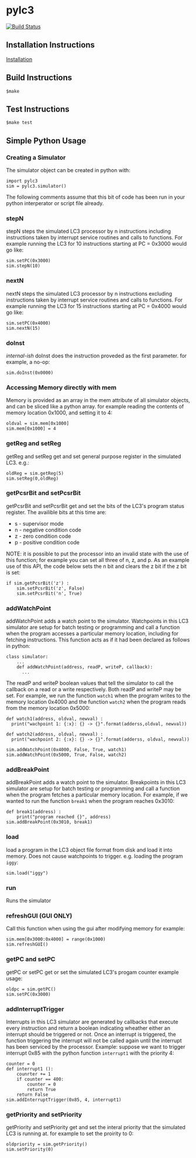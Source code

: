 # pylc3
[![Build Status](https://travis-ci.org/theotherjimmy/pylc3.png)](https://travis-ci.org/theotherjimmy/pylc3)

## Installation Instructions
[Installation](http://minionhut.com/blog/post/installing-the-lc3-simulator)

## Build Instructions
```
$make
```
## Test Instructions
```
$make test
```

## Simple Python Usage

### Creating a Simulator
The simulator object can be created in python with:
```
import pylc3
sim = pylc3.simulator()
```
The following comments assume that this bit of code
has been run in your python interperator or script
file already.

### stepN
stepN steps the simulated LC3 processor by n instructions
including instructions taken by interrupt service
routines and calls to functions. For example running
the LC3 for 10 instructions starting at PC = 0x3000
would go like:

```
sim.setPC(0x3000)
sim.stepN(10)
```

### nextN
nextN steps the simulated LC3 processor by n instructions
excluding instructions taken by interrupt service
routines and calls to functions. For example running
the LC3 for 15 instructions starting at PC = 0x4000
would go like:

```
sim.setPC(0x4000)
sim.nextN(15)
```

### doInst

*internal-ish*
doInst does the instruction proveded as the first parameter.
for example, a no-op:
```
sim.doInst(0x0000)
```

### Accessing Memory directly with mem

Memory is provided as an array in the mem attribute of all
simulator objects, and can be sliced like a python array.
for example reading the contents of memory location 0x1000,
and setting it to 4:

```
oldval = sim.mem[0x1000]
sim.mem[0x1000] = 4
```

### getReg and setReg

getReg and setReg get and set general purpose register in
the simulated LC3. e.g.:

```
oldReg = sim.getReg(5)
sim.setReg(0,oldReg)
```

### getPcsrBit and setPcsrBit

getPcsrBit and setPcsrBit get and set the bits of the LC3's
program status register. The availible bits at this time are:

* s - supervisor mode
* n - negative condition code
* z - zero condition code
* p - positive condition code
            
NOTE: it is possible to put the processor into an invalid
state with the use of this function; for example you can set
all three of n, z, and p.
As an example use of this API, the code below sets the n bit
and clears the z bit if the z bit is set:

```
if sim.getPcsrBit('z') :
    sim.setPcsrBit('z', False)
    sim.setPcsrBit('n', True)
```

### addWatchPoint

addWatchPoint adds a watch point to the simulator. Watchpoints
in this LC3 simulator are setup for batch testing or
programming and call a function when the program accesses a
particular memory location, including for fetching instructions.
This function acts as if it had been declared as follows in
python:

```
class simulator:
    ...
    def addWatchPoint(address, readP, writeP, callback):
      ...
```

The readP and writeP boolean values that tell the simulator
to call the callback on a read or a write respectively. Both
readP and writeP may be set. For example, we run the function
`watch1` when the program writes to the memory location 0x4000
and the function `watch2` when the program reads from the
memory location 0x5000:

```
def watch1(address, oldval, newval) :
  print("wachpoint 1: {:x}: {} -> {}".format(adderss,oldval, newval))

def watch2(address, oldval, newval) :
  print("wachpoint 2: {:x}: {} -> {}".format(adderss, oldval, newval))

sim.addWatchPoint(0x4000, False, True, watch1)
sim.addWatchPoint(0x5000, True, False, watch2)
```

### addBreakPoint

addBreakPoint adds a watch point to the simulator. Breakpoints
in this LC3 simulator are setup for batch testing or
programming and call a function when the program fetches a
particular memory location. For example, if we wanted to run
the function `break1` when the program reaches 0x3010:
            
```
def break1(address) :
    print("program reached {}", address)
sim.addBreakPoint(0x3010, break1)
```

### load

load a program in the LC3 object file format from disk and
load it into memory. Does not cause watchpoints to trigger.
e.g. loading the program `iggy`:

```
sim.load("iggy")
```

### run

Runs the simulator

### refreshGUI (GUI ONLY)

Call this function when using the gui after modifying memory
for example:

```
sim.mem[0x3000:0x4000] = range(0x1000)
sim.refreshGUI()
```

### getPC and setPC

getPC or setPC get or set the simulated LC3's progam counter
example usage:

```
oldpc = sim.getPC()
sim.setPC(0x3000)
```

### addInterruptTrigger

Interrupts in this LC3 simulator are generated by callbacks
that execute every instruction and return a boolean indicating
wheather either an interrupt should be triggered or not. Once
an interrupt is triggered, the function triggering the interrupt
will not be called again until the interrupt has been serviced
by the processor.
Example: suppose we want to trigger interrupt 0x85 with the
python function `interrupt1` with the priority 4:

```
counter = 0
def interrupt1 ():
    counrter += 1
    if counter == 400:
        counter = 0
        return True
    return False
sim.addInterruptTrigger(0x85, 4, interrupt1)
```

### getPriority and setPriority

getPriority and setPriority get and set the interal priority
that the simulated LC3 is running at.
for example to set the proirity to 0:

```
oldpriority = sim.getPriority()
sim.setPriority(0)
```
